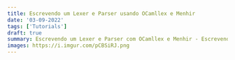 ```yaml
---
title: Escrevendo um Lexer e Parser usando OCamllex e Menhir
date: '03-09-2022'
tags: ['Tutorials']
draft: true
summary: Escrevendo um Lexer e Parser com OCamllex e Menhir - Escrevendo a própria linguagem de programação
images: https://i.imgur.com/pCBSiRJ.png
---
```

